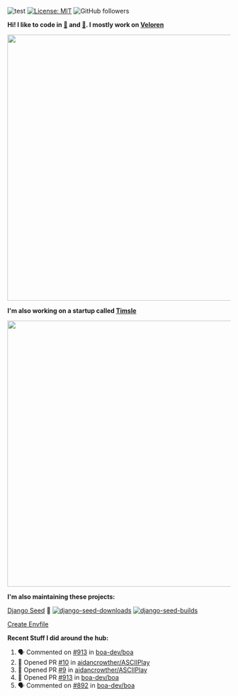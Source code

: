 ![test](https://hits.seeyoufarm.com/api/count/incr/badge.svg?url=https://github.com/AngelOnFira)
[![License: MIT](https://img.shields.io/badge/License-MIT-yellow.svg)](https://opensource.org/licenses/MIT)
![GitHub followers](https://img.shields.io/github/followers/angelonfira?style=social)

**Hi! I like to code in [:crab:](https://www.rust-lang.org/) and [:snake:](https://www.python.org/). I mostly work on [Veloren](https://veloren.net)**

<p align="center">
  <img width="600" src="https://media.discordapp.net/attachments/444005079410802699/730566298073038949/rsz_5f0656b6aa176.png">
</p>

**I'm also working on a startup called [Timsle](https://timsle.com)**

<p align="center">
  <img width="600" src="https://media.discordapp.net/attachments/444005079410802699/730566842674053130/rsz_5f0657242abb4.png">
</p>

**I'm also maintaining these projects:**

[Django Seed](https://github.com/Brobin/django-seed)
:seedling:
[![django-seed-downloads](https://pepy.tech/badge/django-seed)](https://pepy.tech/project/django-seed)
[![django-seed-builds](https://github.com/Brobin/django-seed/workflows/Test/badge.svg)](https://github.com/Brobin/django-seed)

[Create Envfile](https://github.com/SpicyPizza/create-envfile)

**Recent Stuff I did around the hub:**

<!--START_SECTION:activity-->
1. 🗣 Commented on [#913](https://github.com/boa-dev/boa/issues/913) in [boa-dev/boa](https://github.com/boa-dev/boa)
2. 💪 Opened PR [#10](https://github.com/aidancrowther/ASCIIPlay/pull/10) in [aidancrowther/ASCIIPlay](https://github.com/aidancrowther/ASCIIPlay)
3. 💪 Opened PR [#9](https://github.com/aidancrowther/ASCIIPlay/pull/9) in [aidancrowther/ASCIIPlay](https://github.com/aidancrowther/ASCIIPlay)
4. 💪 Opened PR [#913](https://github.com/boa-dev/boa/pull/913) in [boa-dev/boa](https://github.com/boa-dev/boa)
5. 🗣 Commented on [#892](https://github.com/boa-dev/boa/issues/892) in [boa-dev/boa](https://github.com/boa-dev/boa)
<!--END_SECTION:activity-->
